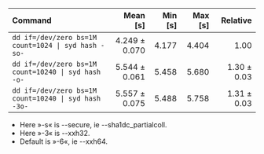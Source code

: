| Command | Mean [s] | Min [s] | Max [s] | Relative |
|:---|---:|---:|---:|---:|
| `dd if=/dev/zero bs=1M count=1024 \| syd hash -so-` | 4.249 ± 0.070 | 4.177 | 4.404 | 1.00 |
| `dd if=/dev/zero bs=1M count=10240 \| syd hash -o-` | 5.544 ± 0.061 | 5.458 | 5.680 | 1.30 ± 0.03 |
| `dd if=/dev/zero bs=1M count=10240 \| syd hash -3o-` | 5.557 ± 0.075 | 5.488 | 5.758 | 1.31 ± 0.03 |

- Here »-s« is --secure, ie --sha1dc_partialcoll.
- Here »-3« is --xxh32.
- Default is »-6«, ie --xxh64.
